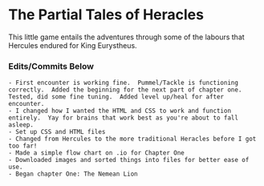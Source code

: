 # The Partial Tales of Heracles
This little game entails the adventures through some of the labours that Hercules endured for King Eurystheus.

### Edits/Commits Below


    - First encounter is working fine.  Pummel/Tackle is functioning correctly.  Added the beginning for the next part of chapter one.  Tested, did some fine tuning.  Added level up/heal for after encounter.
    - I changed how I wanted the HTML and CSS to work and function entirely.  Yay for brains that work best as you're about to fall asleep.  
    - Set up CSS and HTML files
    - Changed from Hercules to the more traditional Heracles before I got too far!
    - Made a simple flow chart on .io for Chapter One
    - Downloaded images and sorted things into files for better ease of use.  
    - Began chapter One: The Nemean Lion
